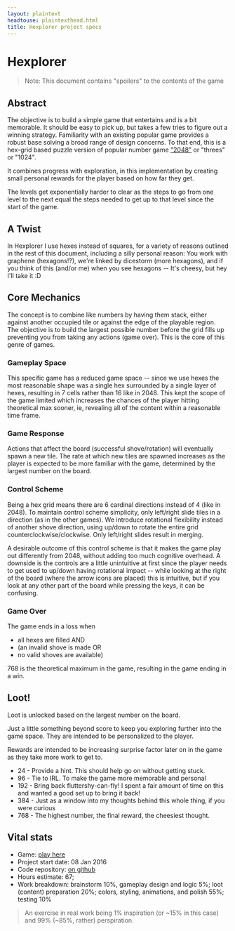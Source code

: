 ```yaml
---
layout: plaintext
headtouse: plaintexthead.html
title: Hexplorer project specs
---
```


# Hexplorer

> Note: This document contains "spoilers" to the contents of the game

## Abstract
The objective is to build a simple game that entertains and is a bit memorable. It should be easy to pick up, but takes a few tries to figure out a winning strategy. Familiarity with an existing popular game provides a robust base solving a broad range of design concerns. To that end, this is a hex-grid based puzzle version of popular number game ["2048"](https://gabrielecirulli.github.io/2048/) or "threes" or "1024".

It combines progress with exploration, in this implementation by creating small personal rewards for the player based on how far they get. 

The levels get exponentially harder to clear as the steps to go from one level to the next equal the steps needed to get up to that level since the start of the game.

## A Twist
In Hexplorer I use hexes instead of squares, for a variety of reasons outlined in the rest of this document, including a silly personal reason: You work with graphene (hexagons!?), we're linked by dicestorm (more hexagons), and if you think of this (and/or me) when you see hexagons -- It's cheesy, but hey I'll take it :D

## Core Mechanics
The concept is to combine like numbers by having them stack, either against another occupied tile or against the edge of the playable region. The objective is to build the largest possible number before the grid fills up preventing you from taking any actions (game over). This is the core of this genre of games.

### Gameplay Space
This specific game has a reduced game space -- since we use hexes the most reasonable shape was a single hex surrounded by a single layer of hexes, resulting in 7 cells rather than 16 like in 2048. This kept the scope of the game limited which increases the chances of the player hitting theoretical max sooner, ie, revealing all of the content within a reasonable time frame.

### Game Response
Actions that affect the board (successful shove/rotation) will eventually spawn a new tile. The rate at which new tiles are spawned increases as the player is expected to be more familiar with the game, determined by the largest number on the board.

### Control Scheme
Being a hex grid means there are 6 cardinal directions instead of 4 (like in 2048). 
To maintain control scheme simplicity, only left/right slide tiles in a direction (as in the other games). We introduce rotational flexibility instead of another shove direction, using up/down to rotate the entire grid counterclockwise/clockwise. Only left/right slides result in merging.

A desirable outcome of this control scheme is that it makes the game play out differently from 2048, without adding too much cognitive overhead. A downside is the controls are a little unintuitive at first since the player needs to get used to up/down having rotational impact -- while looking at the right of the board (where the arrow icons are placed) this is intuitive, but if you look at any other part of the board while pressing the keys, it can be confusing.

### Game Over
The game ends in a loss when

* all hexes are filled AND 
* (an invalid shove is made OR 
*  no valid shoves are available)

768 is the theoretical maximum in the game, resulting in the game ending in a win.

## Loot!
Loot is unlocked based on the largest number on the board.

Just a little something beyond score to keep you exploring further into the game space.
They are intended to be personalized to the player.

Rewards are intended to be increasing surprise factor later on in the game as they take more work to get to.

* 24 - Provide a hint. This should help go on without getting stuck.
* 96 - Tie to IRL. To make the game more memorable and personal
* 192 - Bring back fluttershy-can-fly! I spent a fair amount of time on this and wanted a good set up to bring it back!
* 384 - Just as a window into my thoughts behind this whole thing, if you were curious
* 768 - The highest number, the final reward, the cheesiest thought.

## Vital stats
* Game: [play here](/webtoys/chen/hexes)
* Project start date: 08 Jan 2016
* Code repository: [on github](https://github.com/keerthik/keerthik.github.io/tree/master/webtoys/chen/hexes)
* Hours estimate: 67; 
* Work breakdown: brainstorm 10%, gameplay design and logic 5%; loot (content) preparation 20%; colors, styling, animations, and polish 55%; testing 10%

> An exercise in real work being 1% inspiration (or ~15% in this case) and 99% (~85%, rather) perspiration.

